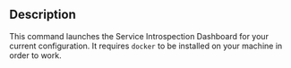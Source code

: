 ## Description

This command launches the Service Introspection Dashboard for your current
configuration. It requires `docker` to be installed on your machine in order to
work.
